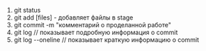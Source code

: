 1. git status
2. git add [files] - добавляет файлы в stage
3. git commit -m "комментарий о проделанной работе"
4. git log // показывает подробную информация о commit
5. git log --oneline // показывает краткую информацию о commit
